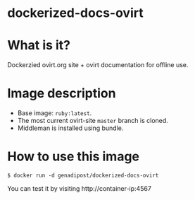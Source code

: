 # dockerized-docs-ovirt

# What is it?
Dockerzied ovirt.org site + ovirt documentation for offline use.

# Image description #
- Base image: `ruby:latest`.
- The most current ovirt-site `master` branch is cloned.
- Middleman is installed using bundle.

# How to use this image #

```console
$ docker run -d genadipost/dockerized-docs-ovirt

```

You can test it by visiting http://container-ip:4567
